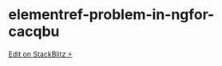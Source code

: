 # elementref-problem-in-ngfor-cacqbu

[Edit on StackBlitz ⚡️](https://stackblitz.com/edit/elementref-problem-in-ngfor-cacqbu)